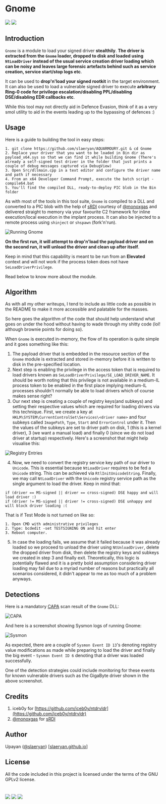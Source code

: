 # Gnome
[![](https://img.shields.io/badge/Category-Defense%20Evasion-E5A505?style=flat-square)]() [![](https://img.shields.io/badge/Language-C%20%2f%20C++%20%2f%20Python3-E5A505?style=flat-square)]()

## Introduction
`Gnome` is a module to load your signed driver **stealthily**. **The driver is extracted from the `Gnome` loader, dropped to disk and loaded using `NtLoadDriver` instead of the usual service creation driver loading which can be noisy and leaves large forensic artefacts behind such as service creation, service start/stop logs etc**.

It can be used to **drop'n'load your signed rootkit** in the target environment. It can also be used to load a vulnerable signed driver to execute **arbitrary Ring-0 code for privilege escalation/disabling PPL/disabling DSE/disabling EDR callbacks etc**.

While this tool may not directly aid in Defence Evasion, think of it as a very smol utility to aid in the events leading up to the bypassing of defences :)

## Usage
Here is a guide to building the tool in easy steps:
```
1. git clone https://github.com/slaeryan/AQUARMOURY.git & cd Gnome
2. Replace your driver that you want to be loaded in Bin dir as payload_x64.sys so that we can find it while building Gnome (There's already a self-signed test driver in the folder that just prints a couple of debug messages captured via DebugView)
3. Open Src/dllmain.cpp in a text editor and configure the driver name and path if necessary
4. From an x64 Developer Command Prompt, execute the batch script - compile64.bat
5. You'll find the compiled DLL, ready-to-deploy PIC blob in the Bin folder
```

As with most of the tools in this tool suite, `Gnome` is compiled to a DLL and converted to a PIC blob with the help of [sRDI](https://github.com/monoxgas/sRDI) courtesy of [@monoxgas](https://twitter.com/monoxgas?lang=en) and delivered straight to memory via your favourite C2 framework for inline execution/local execution in the implant process. It can also be injected to a remote process using `shinject` or `shspawn` (fork'n'run).

![Running Gnome](https://github.com/reveng007/AQUARMOURY/blob/master/Gnome/Screenshots/running-gnome.PNG "Running Gnome")

**On the first run, it will attempt to drop'n'load the payload driver and on the second run, it will unload the driver and clean up after itself**.

Keep in mind that this capability is meant to be run from an **Elevated** context and will not work if the process token does not have `SeLoadDriverPrivilege`.

Read below to know more about the module.

## Algorithm
As with all my other writeups, I tend to include as little code as possible in the README to make it more accessible and palatable for the masses.

So here goes the algorithm of the code that should help understand what goes on under the hood without having to wade through my shitty code (lol! although brownie points for doing so).

When `Gnome` is executed in-memory, the flow of its operation is quite simple and it goes something like this:
1. The payload driver that is embedded in the resource section of the `Gnome` module is extracted and stored in-memory before it is written to disk in the pre-specified location.
2. Next step is enabling the privilege in the access token that is required to load drivers known as `SeLoadDriverPrivilege/SE_LOAD_DRIVER_NAME`. It should be worth noting that this privilege is not available in a medium-IL process token to be enabled in the first place implying medium-IL processes shouldn't normally be able to load drivers which of course makes sense right?
3. Our next step is creating a couple of registry keys(and subkeys) and setting their respective values which are required for loading drivers via this technique. First, we create a key at `HKLM\SYSTEM\CurrentControlSet\Services\<driver name>` and four subkeys called `ImagePath`, `Type`, `Start` and `ErrorControl` under it. Then the values of the subkeys are set to driver path on disk, 1 (this is a kernel driver), 3 (we want a manual load) and finally 0 (since we do not load driver at startup) respectively.
Here's a screenshot that might help visualise this:

![Registry Entries](https://github.com/reveng007/AQUARMOURY/blob/master/Gnome/Screenshots/reg-entries.PNG "Registry Entries")

4. Now, we need to convert the registry service key path of our driver to `Unicode`. This is essential because `NtLoadDriver` requires to be fed a `Unicode` string. This can be achieved via `RtlInitUnicodeString`. Finally, we may call `NtLoadDriver` with the `Unicode` registry service path as the single argument to load the driver. Keep in mind that:
```
if (driver == MS-signed || driver == cross-signed) DSE happy and will load driver :)
if (driver != MS-signed || driver != cross-signed) DSE unhappy and will block driver loading :(
```
That is if Test Mode is not turned on like so:
```
1. Open CMD with administrative privileges
2. Type: bcdedit -set TESTSIGNING ON and hit enter
3. Reboot computer.
```
5. In case the loading fails, we assume that it failed because it was already loaded so we proceed to unload the driver using `NtUnloadDriver`, delete the dropped driver from disk, then delete the registry keys and subkeys we created in step 3 and finally exit. Theoretically, this logic is potentially flawed and it is a pretty bold assumption considering driver loading may fail due to a myriad number of reasons but practically all scenarios considered, it didn't appear to me as too much of a problem anyways.

## Detections
Here is a mandatory [CAPA](https://github.com/fireeye/capa) scan result of the `Gnome` DLL:

![CAPA](https://github.com/reveng007/AQUARMOURY/blob/master/Gnome/Screenshots/capa.PNG "CAPA")

And here is a screenshot showing Sysmon logs of running Gnome:

![Sysmon](https://github.com/reveng007/AQUARMOURY/blob/master/Gnome/Screenshots/sysmon.PNG "Sysmon")

As expected, there are a couple of `Sysmon Event ID 13`'s denoting registry value modifications as made while preparing to load the driver and finally the big event - `Sysmon Event ID 6` denoting that a driver was loaded successfully.

One of the detection strategies could include monitoring for these events for known vulnerable drivers such as the GigaByte driver shown in the above screenshot.

## Credits
1. iceb0y for [https://github.com/iceb0y/ntdrvldr](https://github.com/iceb0y/ntdrvldr)
2. [@monoxgas](https://twitter.com/monoxgas?lang=en) for [sRDI](https://github.com/monoxgas/sRDI)

## Author
Upayan ([@slaeryan](https://twitter.com/slaeryan)) [[slaeryan.github.io](https://slaeryan.github.io)]

## License
All the code included in this project is licensed under the terms of the GNU GPLv2 license.

#

[![](https://img.shields.io/badge/slaeryan.github.io-E5A505?style=flat-square)](https://slaeryan.github.io) [![](https://img.shields.io/badge/twitter-@slaeryan-00aced?style=flat-square&logo=twitter&logoColor=white)](https://twitter.com/slaeryan) [![](https://img.shields.io/badge/linkedin-@UpayanSaha-0084b4?style=flat-square&logo=linkedin&logoColor=white)](https://www.linkedin.com/in/upayan-saha-404881192/)
